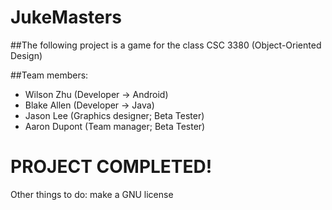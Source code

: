 # JukeMasters
##The following project is a game for the class CSC 3380 (Object-Oriented Design)

##Team members:

- Wilson Zhu (Developer -> Android)
- Blake Allen (Developer -> Java)
- Jason Lee (Graphics designer; Beta Tester)
- Aaron Dupont (Team manager; Beta Tester)

# PROJECT COMPLETED!

Other things to do: make a GNU license

